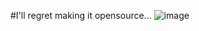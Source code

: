 #I'll regret making it opensource...
![image](https://github.com/user-attachments/assets/8697f0f4-922a-41e9-9ded-f7a73d42b130)
